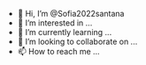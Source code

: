 - 👋 Hi, I’m @Sofia2022santana
- 👀 I’m interested in ...
- 🌱 I’m currently learning ...
- 💞️ I’m looking to collaborate on ...
- 📫 How to reach me ...

<!---
Sofia2022santana/Sofia2022santana is a ✨ special ✨ repository because its `README.md` (this file) appears on your GitHub profile.
You can click the Preview link to take a look at your changes.
--->
